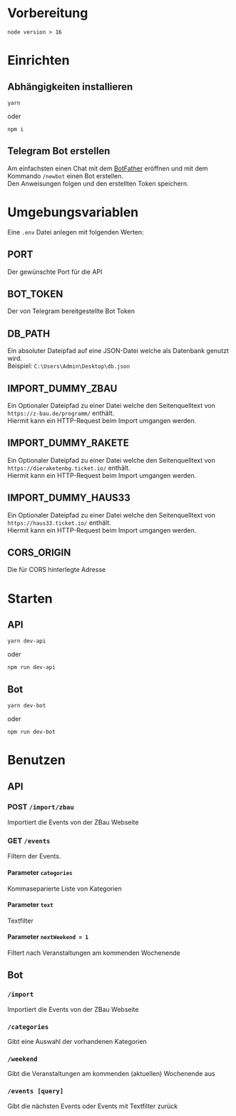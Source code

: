 # Vorbereitung

```
node version > 16
```

# Einrichten

## Abhängigkeiten installieren

```
yarn
```

oder

```
npm i
```

## Telegram Bot erstellen

Am einfachsten einen Chat mit dem [BotFather](https://t.me/botfather) eröffnen und mit dem Kommando `/newbot` einen Bot erstellen.  
Den Anweisungen folgen und den erstellten Token speichern.

# Umgebungsvariablen

Eine `.env` Datei anlegen mit folgenden Werten:

## PORT

Der gewünschte Port für die API

## BOT_TOKEN

Der von Telegram bereitgestellte Bot Token

## DB_PATH

Ein absoluter Dateipfad auf eine JSON-Datei welche als Datenbank genutzt wird.  
Beispiel: `C:\Users\Admin\Desktop\db.json`

## IMPORT_DUMMY_ZBAU

Ein Optionaler Dateipfad zu einer Datei welche den Seitenquelltext von `https://z-bau.de/programm/` enthält.  
Hiermit kann ein HTTP-Request beim Import umgangen werden.

## IMPORT_DUMMY_RAKETE

Ein Optionaler Dateipfad zu einer Datei welche den Seitenquelltext von `https://dieraketenbg.ticket.io/` enthält.  
Hiermit kann ein HTTP-Request beim Import umgangen werden.

## IMPORT_DUMMY_HAUS33

Ein Optionaler Dateipfad zu einer Datei welche den Seitenquelltext von `https://haus33.ticket.io/` enthält.  
Hiermit kann ein HTTP-Request beim Import umgangen werden.

## CORS_ORIGIN

Die für CORS hinterlegte Adresse

# Starten

## API

```
yarn dev-api
```

oder

```
npm run dev-api
```

## Bot

```
yarn dev-bot
```

oder

```
npm run dev-bot
```

# Benutzen

## API

### POST `/import/zbau`

Importiert die Events von der ZBau Webseite

### GET `/events`

Filtern der Events.

#### Parameter `categories`

Kommaseparierte Liste von Kategorien

#### Parameter `text`

Textfilter

#### Parameter `nextWeekend = 1`

Filtert nach Veranstaltungen am kommenden Wochenende

## Bot

### `/import`

Importiert die Events von der ZBau Webseite

### `/categories`

Gibt eine Auswahl der vorhandenen Kategorien

### `/weekend`

Gibt die Veranstaltungen am kommenden (aktuellen) Wochenende aus

### `/events [query]`

Gibt die nächsten Events oder Events mit Textfilter zurück

